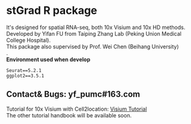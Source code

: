 # stGrad R package

It's designed for spatial RNA-seq, both 10x Visium and 10x HD methods.  
Developed by Yifan FU from Taiping Zhang Lab (Peking Union Medical College Hospital).  
This package also supervised by Prof. Wei Chen (Beihang University)  
.  
**Environment used when develop**
```
Seurat==5.2.1  
ggplot2==3.5.1  
```
Contact& Bugs: yf_pumc#163.com  
---  
Tutorial for 10x Visium with Cell2location: [Visium Tutorial](Demo_for_Visium.r)  
The other tutorial handbook will be available soon.
